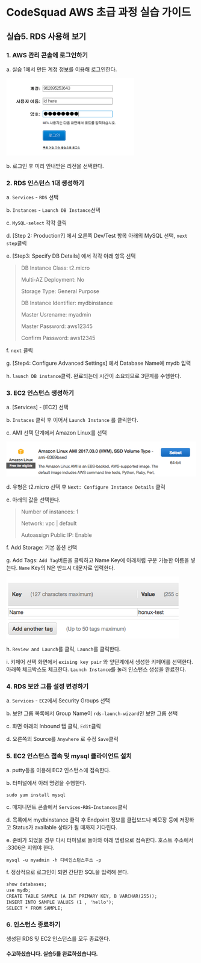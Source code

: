 # CodeSquad AWS 초급 과정 실습 가이드

## 실습5. RDS 사용해 보기 

 ### 1. AWS 관리 콘솔에 로그인하기 

a. 실습 1에서 만든 계정 정보를 이용해 로그인한다. 

![](images/login.png)

b. 로그인 후 미리 안내받은 리전을 선택한다. 



### 2. RDS 인스턴스 1대 생성하기 

a. `Services` - `RDS` 선택 

b. `Instances` - `Launch DB Instance`선택 

c. `MySQL`-`select` 각각 클릭

d. [Step 2: Production?] 에서  오른쪽 Dev/Test 항목 아래의 MySQL 선택, `next step`클릭 

e. [Step3: Specify DB Details] 에서 각각 아래 항목 선택 

> DB Instance Class: t2.micro 
>
> Multi-AZ Deployment: No
>
> Storage Type: General Purpose
>
> DB Instance Identifier: mydbinstance
>
> Master Usrename: myadmin
>
> Master Password: aws12345
>
> Confirm Password: aws12345

f. `next` 클릭 

g. [Step4: Configure Advanced Settings] 에서 Database Name에 mydb 입력 

h. `launch DB instance`클릭. 완료되는데 시간이 소요되므로 3단계를 수행한다. 



### 3. EC2 인스턴스 생성하기 

a. [Services] - [EC2] 선택

b. `Instaces` 클릭 후 이어서 `Launch Instance` 를 클릭한다. 

c. AMI 선택 단계에서 Amazon Linux를 선택

![](images/amazon-ami.png)

d. 유형은 t2.micro 선택 후  `Next: Configure Instance Details` 클릭

e. 아래의 값을 선택한다. 

> Number of instances: 1
>
> Network: vpc | default
>
> Autoassign Public IP:  Enable 

f. Add Storage: 기본 옵션 선택

g. Add Tags: `Add Tag`버튼을 클릭하고 Name Key에 아래처럼 구분 가능한 이름을 넣는다. `Name` Key의 N은 반드시 대문자로 입력한다. 

![](images/tag.png)

h. `Review and Launch`를 클릭, `Launch`를 클릭한다.

i. 키페어 선택 화면에서 `exising key pair` 와 앞단계에서 생성한 키페어를 선택한다. 아래쪽 체크박스도 체크한다. `Launch Instance`를 눌러 인스턴스 생성을 완료한다.

 

### 4. RDS 보안 그룹 설정 변경하기 

a. `Services` - `EC2`에서 Security Groups 선택 

b. 보안 그룹 목록에서 Group Name이 `rds-launch-wizard`인 보안 그룹 선택 

c. 화면 아래의 Inbound 탭 클릭, `Edit`클릭 

d. 오른쪽의 Source를 `Anywhere` 로 수정 `Save`클릭 



### 5. EC2 인스턴스 접속 및 mysql 클라이언트 설치 

a. putty등을 이용해 EC2 인스턴스에 접속한다. 

b. 터미널에서 아래 명령을 수행한다.

```
sudo yum install mysql
```

c. 매지니먼트 콘솔에서 `Services`-`RDS`-`Instances`클릭 

d. 목록에서 mydbinstance 클릭 후 Endpoint 정보를 클립보드나 메모장 등에 저장하고 Status가 available 상태가 될 때까지 기다린다.

e. 준비가 되었을 경우 다시 터미널로 돌아와 아래 명령으로 접속한다. 호스트 주소에서 :3306은 지워야 한다.

```
mysql -u myadmin -h 디비인스턴스주소 -p 
```

f. 정상적으로 로그인이 되면 간단한 SQL을 입력해 본다. 

```
show databases;
use mydb;
CREATE TABLE SAMPLE (A INT PRIMARY KEY, B VARCHAR(255));
INSERT INTO SAMPLE VALUES (1 , 'hello');
SELECT * FROM SAMPLE;
```

  

### 6. 인스턴스 종료하기

생성된 RDS 및 EC2 인스턴스를 모두 종료한다. 



#### 수고하셨습니다. 실습5를 완료하셨습니다. 









